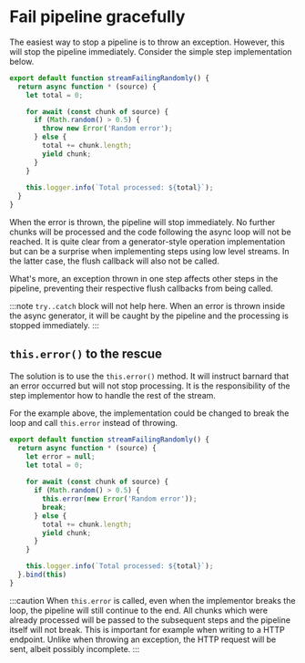 # Fail pipeline gracefully

The easiest way to stop a pipeline is to throw an exception. However, this will stop the pipeline immediately.
Consider the simple step implementation below.

```js
export default function streamFailingRandomly() {
  return async function * (source) {
    let total = 0;

    for await (const chunk of source) {
      if (Math.random() > 0.5) {
        throw new Error('Random error');
      } else {
        total += chunk.length;
        yield chunk;
      }
    }
   
    this.logger.info(`Total processed: ${total}`);
  }
}
```

When the error is thrown, the pipeline will stop immediately. No further chunks will be processed and the code following
the async loop will not be reached.
It is quite clear from a generator-style operation implementation but can be a surprise when implementing steps using low
level streams. In the latter case, the flush callback will also not be called.

What's more, an exception thrown in one step affects other steps in the pipeline, preventing their respective flush
callbacks from being called.

:::note
`try..catch` block will not help here. When an error is thrown inside the async generator, it will be caught by the
pipeline and the processing is stopped immediately.
:::

## `this.error()` to the rescue

The solution is to use the `this.error()` method. It will instruct barnard that an error occurred but will not stop
processing. It is the responsibility of the step implementor how to handle the rest of the stream.

For the example above, the implementation could be changed to break the loop and call `this.error` instead of throwing.

```js
export default function streamFailingRandomly() {
  return async function * (source) {
    let error = null;
    let total = 0;
    
    for await (const chunk of source) {
      if (Math.random() > 0.5) {
        this.error(new Error('Random error'));
        break;
      } else {
        total += chunk.length;
        yield chunk;
      }
    }

    this.logger.info(`Total processed: ${total}`);
  }.bind(this)
}
```

:::caution
When `this.error` is called, even when the implementor breaks the loop, the pipeline will still continue to the end. 
All chunks which were already processed will be passed to the subsequent steps and the pipeline itself will not break. 
This is important for example when writing to a HTTP endpoint. Unlike when throwing an exception, the HTTP request will
be sent, albeit possibly incomplete.
:::

